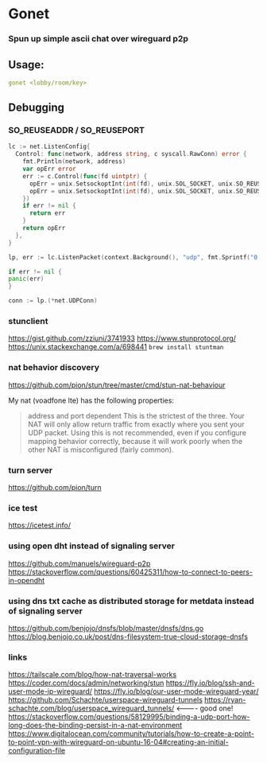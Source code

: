 # Gonet
### Spun up simple ascii chat over wireguard p2p

## Usage:

```yaml
gonet <lobby/room/key>
```

## Debugging

### SO_REUSEADDR / SO_REUSEPORT

```go
lc := net.ListenConfig{
  Control: func(network, address string, c syscall.RawConn) error {
    fmt.Println(network, address)
    var opErr error
    err := c.Control(func(fd uintptr) {
      opErr = unix.SetsockoptInt(int(fd), unix.SOL_SOCKET, unix.SO_REUSEPORT, 1)
      opErr = unix.SetsockoptInt(int(fd), unix.SOL_SOCKET, unix.SO_REUSEADDR, 1)
    })
    if err != nil {
      return err
    }
    return opErr
  },
}

lp, err := lc.ListenPacket(context.Background(), "udp", fmt.Sprintf("0.0.0.0:%d", port))

if err != nil {
panic(err)
}

conn := lp.(*net.UDPConn)
```

### stunclient
https://gist.github.com/zziuni/3741933
https://www.stunprotocol.org/
https://unix.stackexchange.com/a/698441
``
brew install stuntman
``

### nat behavior discovery
https://github.com/pion/stun/tree/master/cmd/stun-nat-behaviour

My nat (voadfone lte) has the following properties:
> address and port dependent This is the strictest of the three. Your NAT will only allow return traffic from exactly where you sent your UDP packet. Using this is not recommended, even if you configure mapping behavior correctly, because it will work poorly when the other NAT is misconfigured (fairly common).


### turn server
https://github.com/pion/turn


### ice test
https://icetest.info/

### using open dht instead of signaling server
https://github.com/manuels/wireguard-p2p
https://stackoverflow.com/questions/60425311/how-to-connect-to-peers-in-opendht

### using dns txt cache as distributed storage for metdata instead of signaling server
https://github.com/benjojo/dnsfs/blob/master/dnsfs/dns.go
https://blog.benjojo.co.uk/post/dns-filesystem-true-cloud-storage-dnsfs

### links
https://tailscale.com/blog/how-nat-traversal-works
https://coder.com/docs/admin/networking/stun
https://fly.io/blog/ssh-and-user-mode-ip-wireguard/
https://fly.io/blog/our-user-mode-wireguard-year/
https://github.com/Schachte/userspace-wireguard-tunnels
https://ryan-schachte.com/blog/userspace_wireguard_tunnels/ <---- good one!
https://stackoverflow.com/questions/58129995/binding-a-udp-port-how-long-does-the-binding-persist-in-a-nat-environment
https://www.digitalocean.com/community/tutorials/how-to-create-a-point-to-point-vpn-with-wireguard-on-ubuntu-16-04#creating-an-initial-configuration-file
